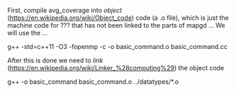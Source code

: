 First, compile avg\_coverage into *object* (https://en.wikipedia.org/wiki/Object_code) code (a .o file), which is just the machine code for ??? that has not been linked to the parts of mapgd ...
We will use the ... 

g++ -std=c++11 -O3 -fopenmp -c -o basic\_command.o basic\_command.cc

After this is done we need to *link* (https://en.wikipedia.org/wiki/Linker_%28computing%29) the object code 

g++ -o basic\_command basic\_command.o ../datatypes/\*.o
